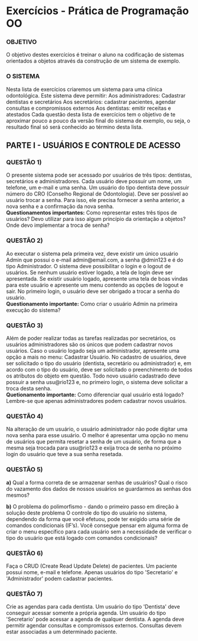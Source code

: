 <h1>Exercícios - Prática de Programação OO</h1>

<h3>OBJETIVO</h3>
O objetivo destes exercícios é treinar o aluno na codificação de sistemas orientados a objetos através da construção de um sistema de exemplo.

<h3>O SISTEMA</h3>
Nesta lista de exercícios criaremos um sistema para uma clínica odontológica. Este sistema deve permitir:
Aos administradores: Cadastrar dentistas e secretários
Aos secretários: cadastrar pacientes, agendar consultas e compromissos externos
Aos dentistas: emitir receitas e atestados
Cada questão desta lista de exercícios tem o objetivo de te aproximar pouco a pouco da versão final do sistema de exemplo, ou seja, o resultado final só será conhecido ao término desta lista.

<h2>PARTE I - USUÁRIOS E CONTROLE DE ACESSO</h2>

<h3>QUESTÃO 1)</h3>
O presente sistema pode ser acessado por usuários de três tipos: dentistas, secretários e administradores. Cada usuário deve possuir um nome, um telefone, um e-mail e uma senha. Um usuário do tipo dentista deve possuir número do CRO (Conselho Regional de Odontologia). Deve ser possível ao usuário trocar a senha. Para isso, ele precisa fornecer a senha anterior, a nova senha e a confirmação da nova senha.
<br />
<strong>Questionamentos importantes:</strong>
Como representar estes três tipos de usuários? Devo utilizar para isso algum princípio da orientação a objetos?
Onde devo implementar a troca de senha?

<h3>QUESTÃO 2)</h3>
Ao executar o sistema pela primeira vez, deve existir um único usuário Admin que possui o e-mail admin@email.com, a senha @dmin123 e é do tipo Administrador. O sistema deve possibilitar o login e o logout de usuários. Se nenhum usuário estiver logado, a tela de login deve ser apresentada. Se existir usuário logado, apresente uma tela de boas vindas para este usuário e apresente um menu contendo as opções de logout e sair. No primeiro login, o usuário deve ser obrigado a trocar a senha do usuário.
<br />
<strong>Questionamento importante:</strong>
Como criar o usuário Admin na primeira execução do sistema?

<h3>QUESTÃO 3)</h3>
Além de poder realizar todas as tarefas realizadas por secretários, os usuários administradores são os únicos que podem cadastrar novos usuários. Caso o usuário logado seja um administrador, apresente uma opção a mais no menu: Cadastrar Usuário. No cadastro de usuários, deve ser solicitado o tipo do usuário (dentista, secretário ou administrador) e, em acordo com o tipo do usuário, deve ser solicitado o preenchimento de todos os atributos do objeto em questão. Todo novo usuário cadastrado deve possuir a senha usu@rio123 e, no primeiro login, o sistema deve solicitar a troca desta senha. 
<br />
<strong>Quetionamento importante:</strong>
Como diferenciar qual usuário está logado? Lembre-se que apenas administradores podem cadastrar novos usuários.

<h3>QUESTÃO 4)</h3>
Na alteração de um usuário, o usuário administrador não pode digitar uma nova senha para esse usuário. O melhor é apresentar uma opção no menu de usuários que permita resetar a senha de um usuário, de forma que a mesma seja trocada para usu@rio123 e exija troca de senha no próximo login do usuário que teve a sua senha resetada.
 
<h3>QUESTÃO 5)</h3>
<strong>a)</strong> Qual a forma correta de se armazenar senhas de usuários?
Qual o risco do vazamento dos dados de nossos usuários se guardarmos as senhas dos mesmos?

<strong>b)</strong> O problema do polimorfismo - dando o primeiro passo em direção à solução deste problema
O controle do tipo do usuário no sistema, dependendo da forma que você efetuou, pode ter exigido uma série de comandos condicionais (IF’s). Você consegue pensar em alguma forma de criar o menu específico para cada usuário sem a necessidade de verificar o tipo do usuário que está logado com comandos condicionais?

<h3>QUESTÃO 6)</h3>
Faça o CRUD (Create Read Update Delete) de pacientes. Um paciente possui nome, e-mail e telefone. Apenas usuários do tipo 'Secretario' e 'Administrador' podem cadastrar pacientes.

<h3>QUESTÃO 7)</h3>
Crie as agendas para cada dentista. Um usuário do tipo 'Dentista' deve conseguir acessar somente a própria agenda. Um usuário do tipo 'Secretario' pode acessar a agenda de qualquer dentista. A agenda deve permitir agendar consultas e compromissos externos. Consultas devem estar associadas a um determinado paciente.




